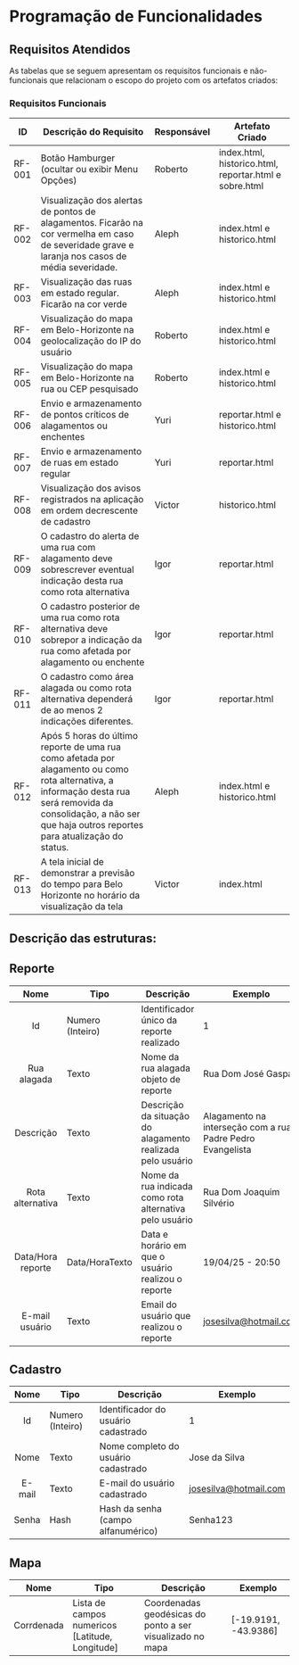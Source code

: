 # Programação de Funcionalidades

## Requisitos Atendidos

As tabelas que se seguem apresentam os requisitos funcionais e não-funcionais que relacionam o escopo do projeto com os artefatos criados:

### Requisitos Funcionais

|ID    | Descrição do Requisito | Responsável | Artefato Criado |
|------|------------------------|------------|-----------------|
|RF-001| Botão Hamburger (ocultar ou exibir Menu Opções) | Roberto | index.html, historico.html, reportar.html e sobre.html |
|RF-002| Visualização dos alertas de pontos de alagamentos. Ficarão na cor vermelha em caso de severidade grave e laranja nos casos de média severidade. | Aleph | index.html e historico.html |
|RF-003| Visualização das ruas em estado regular. Ficarão na cor verde | Aleph | index.html e historico.html |
|RF-004| Visualização do mapa em Belo-Horizonte na geolocalização do IP do usuário | Roberto | index.html e historico.html |
|RF-005| Visualização do mapa em Belo-Horizonte na rua ou CEP pesquisado | Roberto | index.html e historico.html |
|RF-006| Envio e armazenamento de pontos críticos de alagamentos ou enchentes | Yuri | reportar.html e historico.html |
|RF-007| Envio e armazenamento de ruas em estado regular | Yuri | reportar.html |
|RF-008| Visualização dos avisos registrados na aplicação em ordem decrescente de cadastro | Victor | historico.html |
|RF-009| O cadastro do alerta de uma rua com alagamento deve sobrescrever eventual indicação desta rua como rota alternativa | Igor | reportar.html |
|RF-010| O cadastro posterior de uma rua como rota alternativa deve sobrepor a indicação da rua como afetada por alagamento ou enchente | Igor | reportar.html |
|RF-011| O cadastro como área alagada ou como rota alternativa dependerá de ao menos 2 indicações diferentes. | Igor | reportar.html |
|RF-012| Após 5 horas do último reporte de uma rua como afetada por alagamento ou como rota alternativa, a informação desta rua será removida da consolidação, a não ser que haja outros reportes para atualização do status. | Aleph | index.html e historico.html |
|RF-013| A tela inicial de demonstrar a previsão do tempo para Belo Horizonte no horário da visualização da tela | Victor | index.html |

## Descrição das estruturas:

## Reporte
|  **Nome**      | **Tipo**          | **Descrição**                             | **Exemplo**                                    |
|:--------------:|-------------------|-------------------------------------------|------------------------------------------------|
|   Id           | Numero (Inteiro)  | Identificador único da reporte realizado           | 1                                              |
| Rua alagada        | Texto             | Nome da rua alagada objeto de reporte                      | Rua Dom José Gaspar                                    |
| Descrição       | Texto             | Descrição da situação do alagamento realizada pelo usuário                       | Alagamento na interseção com a rua Padre Pedro Evangelista                            |
| Rota alternativa  | Texto  | Nome da rua indicada como rota alternativa pelo usuário | Rua Dom Joaquim Silvério                  |
| Data/Hora reporte  | Data/HoraTexto  | Data e horário em que o usuário realizou o reporte | 19/04/25 - 20:50                  |
| E-mail usuário  | Texto  | Email do usuário que realizou o reporte | josesilva@hotmail.com                  |

## Cadastro
|  **Nome**      | **Tipo**          | **Descrição**                             | **Exemplo**                                    |
|:--------------:|-------------------|-------------------------------------------|------------------------------------------------|
|   Id           | Numero (Inteiro)  | Identificador do usuário cadastrado           | 1                                              |
| Nome       | Texto             | Nome completo do usuário cadastrado                      | Jose da Silva                                    |
| E-mail       | Texto             | E-mail do usuário cadastrado                       | josesilva@hotmail.com
| Senha  | Hash | Hash da senha (campo alfanumérico) | Senha123                  |

## Mapa
|  **Nome**      | **Tipo**          | **Descrição**                             | **Exemplo**                                    |
|:--------------:|-------------------|-------------------------------------------|------------------------------------------------|
|   Corrdenada           | Lista de campos numericos [Latitude, Longitude]  | Coordenadas geodésicas do ponto a ser visualizado no mapa           | [-19.9191, -43.9386]                                              |